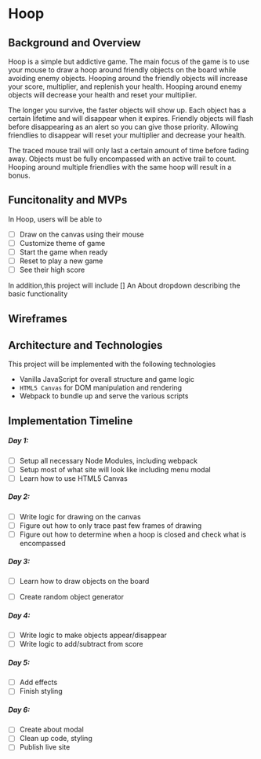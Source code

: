 # Hoop

## Background and Overview

Hoop is a simple but addictive game. The main focus of the game is to use your mouse to draw a hoop around friendly objects on the board while avoiding enemy objects. Hooping around the friendly objects will increase your score, multiplier, and replenish your health. Hooping around enemy objects will decrease your health and reset your multiplier.

The longer you survive, the faster objects will show up. Each object has a certain lifetime and will disappear when it expires. Friendly objects will flash before disappearing as an alert so you can give those priority. Allowing friendlies to disappear will reset your multiplier and decrease your health.

The traced mouse trail will only last a certain amount of time before fading away. Objects must be fully encompassed with an active trail to count. Hooping around multiple friendlies with the same hoop will result in a bonus.

## Funcitonality and MVPs

In Hoop, users will be able to 

 - [ ] Draw on the canvas using their mouse
 - [ ] Customize theme of game
 - [ ] Start the game when ready
 - [ ] Reset to play a new game
 - [ ] See their high score

In addition,this project will include
[] An About dropdown describing the basic functionality

## Wireframes

## Architecture and Technologies

This project will be implemented with the following technologies

* Vanilla JavaScript for overall structure and game logic
* `HTML5 Canvas` for DOM manipulation and rendering
* Webpack to bundle up and serve the various scripts

## Implementation Timeline

##### Day 1: 
- [ ] Setup all necessary Node Modules, including webpack
- [ ] Setup most of what site will look like including menu modal
- [ ] Learn how to use HTML5 Canvas

##### Day 2: 
- [ ] Write logic for drawing on the canvas
- [ ] Figure out how to only trace past few frames of drawing
- [ ] Figure out how to determine when a hoop is closed and check what is encompassed

##### Day 3:
- [ ] Learn how to draw objects on the board
- [ ] Create random object generator


##### Day 4:
- [ ] Write logic to make objects appear/disappear 
- [ ] Write logic to add/subtract from score

##### Day 5:
- [ ] Add effects
- [ ] Finish styling

##### Day 6:
- [ ] Create about modal
- [ ] Clean up code, styling
- [ ] Publish live site